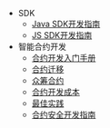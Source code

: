 - SDK
	- [Java SDK开发指南](/zh-cn/Development/[Chinese-Simplified]-Java-SDK.md)
	- [JS SDK开发指南](/zh-cn/Development/[Chinese-Simplified]-JS-SDK.md)
- 智能合约开发
	- [合约开发入门手册](/zh-cn/Development/[Chinese-Simplified]-智能合约开发入门手册.md)
	- [合约迁移](/zh-cn/Development/[Chinese-Simplified]-迁移以太坊合约.md)
	- [众筹合约](/zh-cn/Development/[Chinese-Simplified]-众筹合约.md)
	- [合约开发成本](/zh-cn/Development/[Chinese-Simplified]-合约开发成本.md)
	- [最佳实践](/zh-cn/Development/[Chinese-Simplified]-最佳实践.md)
	- [合约安全开发指南](/zh-cn/Development/[Chinese-Simplified]-合约安全开发指南)